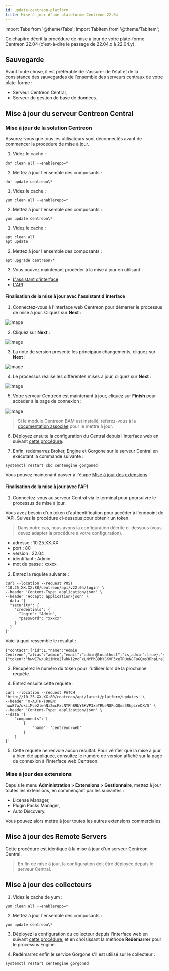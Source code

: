 ```yaml
---
id: update-centreon-platform
title: Mise à jour d'une plateforme Centreon 22.04
---
```

import Tabs from '@theme/Tabs';
import TabItem from '@theme/TabItem';

Ce chapitre décrit la procédure de mise à jour de votre plate-forme Centreon
22.04 (c'est-à-dire le passage de 22.04.x à 22.04.y).

## Sauvegarde

Avant toute chose, il est préférable de s’assurer de l’état et de la consistance
des sauvegardes de l’ensemble des serveurs centraux de votre plate-forme :

- Serveur Centreon Central,
- Serveur de gestion de base de données.

## Mise à jour du serveur Centreon Central

### Mise à jour de la solution Centreon

Assurez-vous que tous les utilisateurs sont déconnectés avant de commencer la procédure de mise à jour.

<Tabs groupId="sync">
<TabItem value="Alma / RHEL / Oracle Linux 8" label="Alma / RHEL / Oracle Linux 8">

1. Videz le cache :

```shell
dnf clean all --enablerepo=*
```

2. Mettez à jour l'ensemble des composants :

```shell
dnf update centreon\*
```

</TabItem>
<TabItem value="Centos 7" label="Centos 7">

1. Videz le cache :

```shell
yum clean all --enablerepo=*
```

2. Mettez à jour l'ensemble des composants :

```shell
yum update centreon\*
```

</TabItem>
<TabItem value="Debian 11" label="Debian 11">

1. Videz le cache :

```shell
apt clean all
apt update
```

2. Mettez à jour l'ensemble des composants :

```shell
apt upgrade centreon\*
```

</TabItem>
</Tabs>

3. Vous pouvez maintenant procéder à la mise à jour en utilisant :
- [L'assistant d'interface](#finalisation-de-la-mise-à-jour-avec-lassistant-dinterface)
- [L'API](#finalisation-de-la-mise-à-jour-avec-lapi)

#### Finalisation de la mise à jour avec l'assistant d'interface

1. Connectez-vous à l'interface web Centreon pour démarrer le processus de
mise à jour. Cliquez sur **Next** :

![image](../assets/upgrade/web_update_1.png)

2. Cliquez sur **Next** :

![image](../assets/upgrade/web_update_2.png)

3. La note de version présente les principaux changements, cliquez sur **Next** :

![image](../assets/upgrade/web_update_3.png)

4. Le processus réalise les différentes mises à jour, cliquez sur **Next** :

![image](../assets/upgrade/web_update_4.png)

5. Votre serveur Centreon est maintenant à jour, cliquez sur **Finish** pour
accéder à la page de connexion :

![image](../assets/upgrade/web_update_5.png)

> Si le module Centreon BAM est installé, référez-vous à la [documentation
> associée](../service-mapping/update.md) pour le mettre à jour.

6. Déployez ensuite la configuration du Central depuis l'interface web en
suivant [cette
procédure](../monitoring/monitoring-servers/deploying-a-configuration.md).

7. Enfin, redémarrez Broker, Engine et Gorgone sur le serveur Central en exécutant
la commande suivante :

```shell
systemctl restart cbd centengine gorgoned
```

Vous pouvez maintenant passer à l'étape [Mise à jour des extensions](#mise-à-jour-des-extensions).

#### Finalisation de la mise à jour avec l'API

1. Connectez-vous au serveur Central via le terminal pour poursuivre le processus de
mise à jour.

Vous avez besoin d'un token d'authentification pour accéder à l'endpoint de l'API. Suivez la procédure ci-dessous pour obtenir un token.

> Dans notre cas, nous avons la configuration décrite ci-dessous (vous devez adapter la procédure à votre configuration).

- adresse : 10.25.XX.XX
- port : 80
- version : 22.04
- identifiant : Admin
- mot de passe : xxxxx

2. Entrez la requête suivante :

```shell
curl --location --request POST '10.25.XX.XX:80/centreon/api/v22.04/login' \
--header 'Content-Type: application/json' \
--header 'Accept: application/json' \
--data '{
  "security": {
    "credentials": {
      "login": "Admin",
      "password": "xxxxx"
    }
  }
}'
```

Voici à quoi ressemble le résultat :

```shell
{"contact":{"id":1,"name":"Admin Centreon","alias":"admin","email":"admin@localhost","is_admin":true},"security":{"token":"hwwE7w/ukiiMce2lwhNi2mcFxLNYPhB9bYSKVP3xeTRUeN8FuGQms3RhpLreDX/S"}}
```

3. Récupérez le numéro du token pour l'utiliser lors de la prochaine requête.

4. Entrez ensuite cette requête :

```shell
curl --location --request PATCH 'http://10.25.XX.XX:80/centreon/api/latest/platform/updates' \
--header 'X-AUTH-TOKEN: hwwE7w/ukiiMce2lwhNi2mcFxLNYPhB9bYSKVP3xeTRUeN8FuGQms3RhpLreDX/S' \
--header 'Content-Type: application/json' \
--data '{
    "components": [
        {
            "name": "centreon-web"
        }
    ]
}'
```

5. Cette requête ne renvoie aucun résultat. Pour vérifier que la mise à jour a bien été appliquée, consultez le numéro de version affiché sur la page de connexion à l'interface web Centreon.

### Mise à jour des extensions

Depuis le menu **Administration > Extensions > Gestionnaire**, mettez à jour
toutes les extensions, en commençant par les suivantes :

- License Manager,
- Plugin Packs Manager,
- Auto Discovery.

Vous pouvez alors mettre à jour toutes les autres extensions commerciales.

## Mise à jour des Remote Servers

Cette procédure est identique à la mise à jour d'un serveur Centreon Central.

> En fin de mise à jour, la configuration doit être déployée depuis le serveur
> Central.

## Mise à jour des collecteurs

1. Videz le cache de yum :

```shell
yum clean all --enablerepo=*
```

2. Mettez à jour l'ensemble des composants :

```shell
yum update centreon\*
```

3. Déployez la configuration du collecteur depuis l'interface web en suivant [cette
procédure](../monitoring/monitoring-servers/deploying-a-configuration.md), et
en choisissant la méthode **Redémarrer** pour le processus Engine.

4. Redémarrez enfin le service Gorgone s'il est utilisé sur le collecteur :

```shell
systemctl restart centengine gorgoned
```
